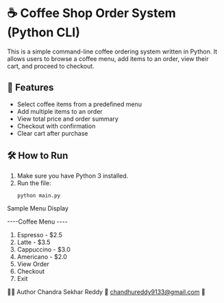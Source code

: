 # ☕ Coffee Shop Order System (Python CLI)

This is a simple command-line coffee ordering system written in Python. It allows users to browse a coffee menu, add items to an order, view their cart, and proceed to checkout.

## 🚀 Features

- Select coffee items from a predefined menu
- Add multiple items to an order
- View total price and order summary
- Checkout with confirmation
- Clear cart after purchase

## 🛠️ How to Run

1. Make sure you have Python 3 installed.
2. Run the file:
   ```bash
   python main.py

Sample Menu Display

----Coffee Menu ----
1. Espresso - $2.5
2. Latte - $3.5
3. Cappuccino - $3.0
4. Americano - $2.0
5. View Order
6. Checkout
7. Exit

👨‍💻 Author
Chandra Sekhar Reddy
📧 chandhureddy9133@gmail.com
🔗 
